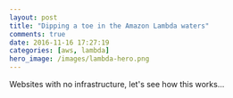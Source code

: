 ```yaml
---
layout: post
title: "Dipping a toe in the Amazon Lambda waters"
comments: true
date: 2016-11-16 17:27:19
categories: [aws, lambda]
hero_image: /images/lambda-hero.png
---
```


Websites with no infrastructure, let's see how this works...
